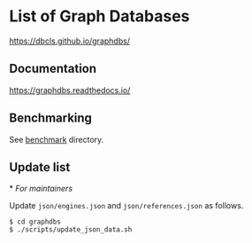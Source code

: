# List of Graph Databases

https://dbcls.github.io/graphdbs/

## Documentation

https://graphdbs.readthedocs.io/

## Benchmarking
See [benchmark](https://github.com/dbcls/graphdbs/tree/master/benchmark) directory.

## Update list
\* *For maintainers*

Update `json/engines.json` and `json/references.json` as follows.
```
$ cd graphdbs
$ ./scripts/update_json_data.sh
```
